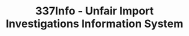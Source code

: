 ---
layout: default
bigquery: https://console.cloud.google.com/bigquery?p=patents-public-data&d=usitc_investigations&page=dataset&project=sheets-management-319211
citation: US International Trade Commission 337Info Unfair Import Investigations Information
  System
contributors: US International Trade Comission
cost: None
description: US International Trade Commission 337Info Unfair Import Investigations
  Information System contains data on investigations done under Section 337. Section
  337 declares the infringement of certain statutory intellectual property rights
  and other forms of unfair competition in import trade to be unlawful practices.
  Most Section 337 investigations involve allegations of patent or registered trademark
  infringement.
documentation: FAQ and tutorial available on the site
last_edit: Mon, 04 Apr 2022 19:10:40 GMT
location: https://pubapps2.usitc.gov/337external/
maintained_by: US International Trade Comission
schema_fields: '[''copyrightNumbers'', ''teoProceedingInvolved'', ''docketNo'', ''dateCreated'',
  ''cafcAppeals'', ''complainant'', ''currentActiveALJ'', ''publication_number'',
  ''patentNumber'', ''actualEndDateEvidHear'', ''id'', ''dateOfPublicationFrNotice'',
  ''finalIdOnViolationIssue'', ''teoIdDueDate'', ''finalIdOnViolationDue'', ''ouiiAttorney'',
  ''title'', ''investigationType'', ''trademarkNumbers'', ''endDateMarkmanHearing'',
  ''teoReliefGranted'', ''scheduledEndDateEvidHear'', ''teoIdIssueDate'', ''internalRemand'',
  ''markmanHearing'', ''scheduledStartDateEvidHear'', ''finalDetViolation'', ''investigationNo'',
  ''dateComplaintFiled'', ''lastUpdated'', ''reportingRequirements'', ''ouiiParticipation'',
  ''invUnfairAct'', ''investigationTermDate'', ''finalDetNoViolation'', ''actualStartDateEvidHear'',
  ''aljAssigned'', ''htsNumbers'', ''currentStatus'', ''gcAttorney'', ''patentNumbers'',
  ''issueDateOtherNonFinal'', ''respondent'', ''startDateMarkmanHearing'', ''targetDate'']'
shortname: unfair_import_investigations
tags:
- import
- legal
- trade
timeframe: 2008-2021 (prior to 2008 downloadable as a JSON file)
title: 337Info - Unfair Import Investigations Information System
uuid: 2721f5ec-e599-4890-9265-9706719fc71e
---